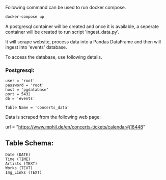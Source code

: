 Following command can be used to run docker compose. 
```bash
docker-compose up
```

A postgresql container will be created and once it is available, a seperate container will be created to run script 'ingest_data.py'. 

It will scrape website, process data into a Pandas DataFrame and then will ingest into 'events' database.

To access the database, use following details.
### Postgresql:
```
user = 'root'
password = 'root'
host = 'pgdatabase'
port = 5432
db = 'events'

Table Name = 'concerts_data'

```

Data is scraped from the following web page:

url = "https://www.mphil.de/en/concerts-tickets/calendar#j16448"


## Table Schema:

```Table
Date (DATE)
Time (TIME)
Artists (TEXT)
Works (TEXT)
Img_Links (TEXT)

```